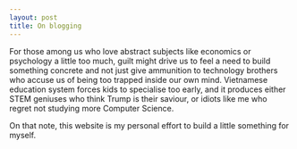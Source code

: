 ```yaml
---
layout: post
title: On blogging
---
```


For those among us who love abstract subjects like economics or psychology a little too much, guilt might drive us to feel a need to build something concrete and not just give ammunition to technology brothers who accuse us of being too trapped inside our own mind. Vietnamese education system forces kids to specialise too early, and it produces either STEM geniuses who think Trump is their saviour, or idiots like me who regret not studying more Computer Science.

On that note, this website is my personal effort to build a little something for myself.